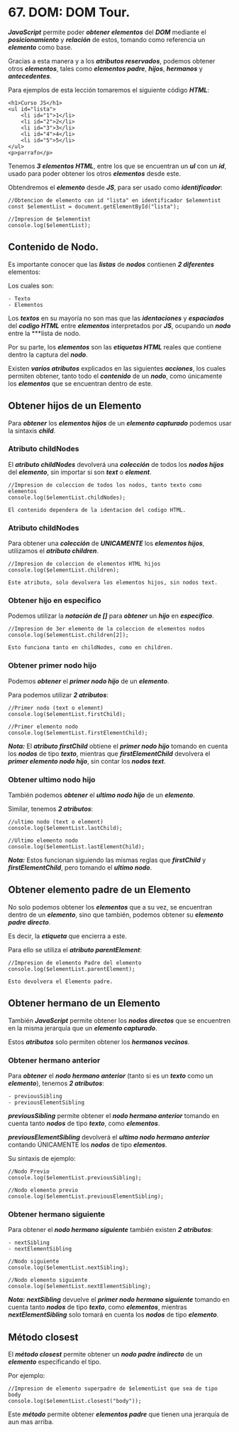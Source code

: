 # 67. DOM: DOM Tour.

***JavaScript*** permite poder ***obtener elementos*** del ***DOM*** mediante el ***posicionamiento*** y ***relación*** de estos, tomando como referencia un ***elemento*** como base.

Gracias a esta manera y a los ***atributos reservados***, podemos obtener otros ***elementos***, tales como ***elementos padre***, ***hijos***, ***hermanos*** y ***antecedentes***.

Para ejemplos de esta lección tomaremos el siguiente código ***HTML***:

~~~
<h1>Curso JS</h1>
<ul id="lista">
	<li id="1">1</li>
	<li id="2">2</li>
	<li id="3">3</li>
	<li id="4">4</li>
	<li id="5">5</li>
</ul>
<p>parrafo</p>
~~~

Tenemos ***3 elementos HTML***, entre los que se encuentran un ***ul*** con un ***id***, usado para poder obtener los otros ***elementos*** desde este.

Obtendremos el ***elemento*** desde ***JS***, para ser usado como ***identificador***:

~~~
//Obtencion de elemento con id "lista" en identificador $elementist 
const $elementList = document.getElementById("lista");

//Impresion de $elementist
console.log($elementList);
~~~

## Contenido de Nodo.

Es importante conocer que las ***listas*** de ***nodos*** contienen ***2 diferentes*** elementos:

Los cuales son:

	- Texto
	- Elementos

Los ***textos*** en su mayoría no son mas que las ***identaciones*** y ***espaciados*** del ***codigo HTML*** entre ***elementos*** interpretados por ***JS***, ocupando un ***nodo*** entre la ***lista de nodo.

Por su parte, los ***elementos*** son las ***etiquetas HTML*** reales que contiene dentro la captura del ***nodo***.

Existen ***varios atributos*** explicados en las siguientes ***acciones***, los cuales permiten obtener, tanto todo el ***contenido*** de un ***nodo***, como únicamente los ***elementos*** que se encuentran dentro de este.

## Obtener hijos de un Elemento

Para ***obtener*** los ***elementos hijos*** de un ***elemento capturado*** podemos usar la sintaxis ***child***.

### Atributo childNodes

El ***atributo childNodes*** devolverá una ***colección*** de todos los ***nodos hijos*** del ***elemento***, sin importar si son ***text*** o ***element***.

~~~
//Impresion de coleccion de todos los nodos, tanto texto como elementos
console.log($elementList.childNodes);
~~~

	El contenido dependera de la identacion del codigo HTML.
### Atributo childNodes

Para obtener una ***colección*** de ***UNICAMENTE*** los ***elementos hijos***, utilizamos el ***atributo children***.

~~~
//Impresion de coleccion de elementos HTML hijos
console.log($elementList.children);
~~~

	Este atributo, solo devolvera los elementos hijos, sin nodos text.
### Obtener hijo en especifico

Podemos utilizar la ***notación de []*** para ***obtener*** un ***hijo*** en ***especifico***.

~~~
//Impresion de 3er elemento de la coleccion de elementos nodos
console.log($elementList.children[2]);
~~~

	Esto funciona tanto en childNodes, como en children.

### Obtener primer nodo hijo

Podemos ***obtener*** el ***primer nodo hijo*** de un ***elemento***.

Para podemos utilizar ***2 atributos***:

~~~
//Primer nodo (text o element)
console.log($elementList.firstChild);

//Primer elemento nodo
console.log($elementList.firstElementChild);
~~~

***Nota:*** El ***atributo firstChild*** obtiene el ***primer nodo hijo*** tomando en cuenta los ***nodos*** de tipo ***texto***, mientras que ***firstElementChild*** devolvera el ***primer elemento nodo hijo***, sin contar los ***nodos text***.

### Obtener ultimo nodo hijo

También podemos ***obtener*** el ***ultimo nodo hijo*** de un ***elemento***.

Similar, tenemos ***2 atributos***:

~~~
//ultimo nodo (text o element)
console.log($elementList.lastChild);

//Ultimo elemento nodo
console.log($elementList.lastElementChild);
~~~

***Nota:*** Estos funcionan siguiendo las mismas reglas que ***firstChild*** y ***firstElementChild***, pero tomando el ***ultimo nodo***.

## Obtener elemento padre de un Elemento

No solo podemos obtener los ***elementos*** que a su vez, se encuentran dentro de un ***elemento***, sino que también, podemos obtener su ***elemento padre directo***.

Es decir, la ***etiqueta*** que encierra a este.

Para ello se utiliza el ***atributo parentElement***:

~~~
//Impresion de elemento Padre del elemento
console.log($elementList.parentElement);
~~~

	Esto devolvera el Elemento padre.

## Obtener hermano de un Elemento

También ***JavaScript*** permite obtener los ***nodos directos*** que se encuentren en la misma jerarquía que un ***elemento capturado***.

Estos ***atributos*** solo permiten obtener los ***hermanos vecinos***.
### Obtener hermano anterior

Para ***obtener*** el ***nodo hermano anterior*** (tanto si es un ***texto*** como un ***elemento***), tenemos ***2 atributos***:

	- previousSibling
	- previousElementSibling

***previousSibling*** permite obtener el ***nodo hermano anterior*** tomando en cuenta tanto ***nodos*** de tipo ***texto***, como ***elementos***.

***previousElementSibling*** devolverá el ***ultimo nodo hermano anterior*** contando ÚNICAMENTE los ***nodos*** de tipo ***elementos***.

Su sintaxis de ejemplo:

~~~
//Nodo Previo
console.log($elementList.previousSibling);

//Nodo elemento previo
console.log($elementList.previousElementSibling);
~~~

### Obtener hermano siguiente

Para obtener el ***nodo hermano siguiente*** también existen ***2 atributos***:

	- nextSibling
	- nextElementSibling

~~~
//Nodo siguiente
console.log($elementList.nextSibling);

//Nodo elemento siguiente
console.log($elementList.nextElementSibling);
~~~

***Nota:*** ***nextSibling*** devuelve el ***primer nodo hermano siguiente*** tomando en cuenta tanto ***nodos*** de tipo ***texto***, como ***elementos***, mientras ***nextElementSibling*** solo tomará en cuenta los ***nodos*** de tipo ***elemento***.

## Método closest

El ***método closest*** permite obtener un ***nodo padre indirecto*** de un ***elemento*** especificando el tipo.

Por ejemplo:

~~~
//Impresion de elemento superpadre de $elementList que sea de tipo body
console.log($elementList.closest("body"));
~~~

Este ***método*** permite obtener ***elementos padre*** que tienen una jerarquía de aun mas arriba.